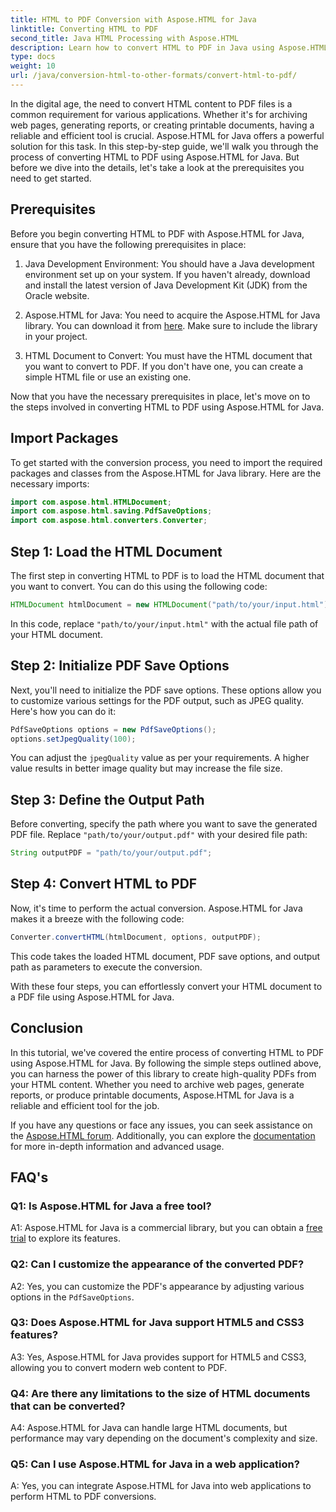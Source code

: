 ```yaml
---
title: HTML to PDF Conversion with Aspose.HTML for Java
linktitle: Converting HTML to PDF
second_title: Java HTML Processing with Aspose.HTML
description: Learn how to convert HTML to PDF in Java using Aspose.HTML. Create high-quality PDFs from your HTML content effortlessly.
type: docs
weight: 10
url: /java/conversion-html-to-other-formats/convert-html-to-pdf/
---
```

In the digital age, the need to convert HTML content to PDF files is a common requirement for various applications. Whether it's for archiving web pages, generating reports, or creating printable documents, having a reliable and efficient tool is crucial. Aspose.HTML for Java offers a powerful solution for this task. In this step-by-step guide, we'll walk you through the process of converting HTML to PDF using Aspose.HTML for Java. But before we dive into the details, let's take a look at the prerequisites you need to get started.

## Prerequisites

Before you begin converting HTML to PDF with Aspose.HTML for Java, ensure that you have the following prerequisites in place:

1. Java Development Environment: You should have a Java development environment set up on your system. If you haven't already, download and install the latest version of Java Development Kit (JDK) from the Oracle website.

2. Aspose.HTML for Java: You need to acquire the Aspose.HTML for Java library. You can download it from [here](https://releases.aspose.com/html/java/). Make sure to include the library in your project.

3. HTML Document to Convert: You must have the HTML document that you want to convert to PDF. If you don't have one, you can create a simple HTML file or use an existing one.

Now that you have the necessary prerequisites in place, let's move on to the steps involved in converting HTML to PDF using Aspose.HTML for Java.

## Import Packages

To get started with the conversion process, you need to import the required packages and classes from the Aspose.HTML for Java library. Here are the necessary imports:

```java
import com.aspose.html.HTMLDocument;
import com.aspose.html.saving.PdfSaveOptions;
import com.aspose.html.converters.Converter;
```

## Step 1: Load the HTML Document

The first step in converting HTML to PDF is to load the HTML document that you want to convert. You can do this using the following code:

```java
HTMLDocument htmlDocument = new HTMLDocument("path/to/your/input.html");
```

In this code, replace `"path/to/your/input.html"` with the actual file path of your HTML document.

## Step 2: Initialize PDF Save Options

Next, you'll need to initialize the PDF save options. These options allow you to customize various settings for the PDF output, such as JPEG quality. Here's how you can do it:

```java
PdfSaveOptions options = new PdfSaveOptions();
options.setJpegQuality(100);
```

You can adjust the `jpegQuality` value as per your requirements. A higher value results in better image quality but may increase the file size.

## Step 3: Define the Output Path

Before converting, specify the path where you want to save the generated PDF file. Replace `"path/to/your/output.pdf"` with your desired file path:

```java
String outputPDF = "path/to/your/output.pdf";
```

## Step 4: Convert HTML to PDF

Now, it's time to perform the actual conversion. Aspose.HTML for Java makes it a breeze with the following code:

```java
Converter.convertHTML(htmlDocument, options, outputPDF);
```

This code takes the loaded HTML document, PDF save options, and output path as parameters to execute the conversion.

With these four steps, you can effortlessly convert your HTML document to a PDF file using Aspose.HTML for Java.

## Conclusion

In this tutorial, we've covered the entire process of converting HTML to PDF using Aspose.HTML for Java. By following the simple steps outlined above, you can harness the power of this library to create high-quality PDFs from your HTML content. Whether you need to archive web pages, generate reports, or produce printable documents, Aspose.HTML for Java is a reliable and efficient tool for the job.

If you have any questions or face any issues, you can seek assistance on the [Aspose.HTML forum](https://forum.aspose.com/). Additionally, you can explore the [documentation](https://reference.aspose.com/html/java/) for more in-depth information and advanced usage.

## FAQ's

### Q1: Is Aspose.HTML for Java a free tool?
   
A1: Aspose.HTML for Java is a commercial library, but you can obtain a [free trial](https://releases.aspose.com/) to explore its features.

### Q2: Can I customize the appearance of the converted PDF?

A2: Yes, you can customize the PDF's appearance by adjusting various options in the `PdfSaveOptions`.

### Q3: Does Aspose.HTML for Java support HTML5 and CSS3 features?

A3: Yes, Aspose.HTML for Java provides support for HTML5 and CSS3, allowing you to convert modern web content to PDF.

### Q4: Are there any limitations to the size of HTML documents that can be converted?

A4: Aspose.HTML for Java can handle large HTML documents, but performance may vary depending on the document's complexity and size.

### Q5: Can I use Aspose.HTML for Java in a web application?

A: Yes, you can integrate Aspose.HTML for Java into web applications to perform HTML to PDF conversions.

